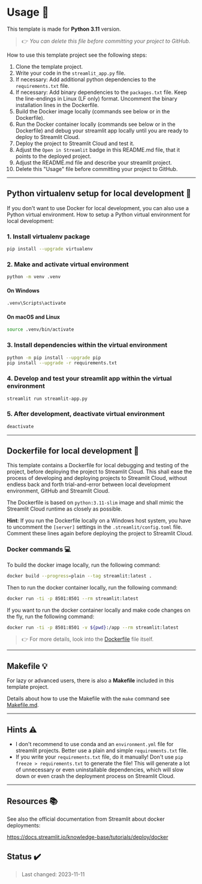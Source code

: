 <!-- markdownlint-disable MD026 -->
# Usage :wrench:

This template is made for **Python 3.11** version.

> :point_right: *You can delete this file before committing your project to GitHub.*

How to use this template project see the following steps:

1. Clone the template project.
2. Write your code in the `streamlit_app.py` file.
3. If necessary: Add additional python dependencies to the `requirements.txt` file.
4. If necessary: Add binary dependencies to the `packages.txt` file. Keep the line-endings in Linux (LF only) format. Uncomment the binary installation lines in the Dockerfile.
5. Build the Docker image locally (commands see below or in the Dockerfile).
6. Run the Docker container locally (commands see below or in the Dockerfile) and debug your streamlit app locally until you are ready to deploy to Streamlit Cloud.
7. Deploy the project to Streamlit Cloud and test it.
8. Adjust the `Open in Streamlit` badge in this README.md file, that it points to the deployed project.
9. Adjust the README.md file and describe your streamlit project.
10. Delete this "Usage" file before committing your project to GitHub.

---

## Python **virtualenv** setup for local development :snake:

If you don't want to use Docker for local development, you can also use a Python virtual environment.
How to setup a Python virtual environment for local development:

### 1. Install virtualenv package

```bash
pip install --upgrade virtualenv
```

### 2. Make and activate virtual environment

```bash
python -m venv .venv
```

#### On Windows

```bash
.venv\Scripts\activate
```

#### On macOS and Linux

```bash
source .venv/bin/activate
```

### 3. Install dependencies within the virtual environment

```bash
python -m pip install --upgrade pip
pip install --upgrade -r requirements.txt
```

### 4. Develop and test your streamlit app within the virtual environment

```bash
streamlit run streamlit-app.py
```

### 5. After development, deactivate virtual environment

```bash
deactivate
```

---

## Dockerfile for local development :whale:

This template contains a Dockerfile for local debugging and testing of the project, before deploying the project to Streamlit Cloud. This shall ease the process of developing and deploying projects to Streamlit Cloud, without endless back and forth trial-and-error between local development environment, GitHub and Streamlit Cloud.

The Dockerfile is based on `python:3.11-slim` image and shall mimic the Streamlit Cloud runtime as closely as possible.

**Hint**: If you run the Dockerfile locally on a Windows host system, you have to uncomment the `[server]` settings in the `.streamlit/config.toml` file. Comment these lines again before deploying the project to Streamlit Cloud.

### Docker commands :computer:

To build the docker image locally, run the following command:

```bash
docker build --progress=plain --tag streamlit:latest .
```

Then to run the docker container locally, run the following command:

```bash
docker run -ti -p 8501:8501 --rm streamlit:latest
```

If you want to run the docker container locally and make code changes on the fly, run the following command:

```bash
docker run -ti -p 8501:8501 -v ${pwd}:/app --rm streamlit:latest
```

> :point_right: For more details, look into the [Dockerfile](Dockerfile) file itself.

---

## Makefile :bulb:

For lazy or advanced users, there is also a **Makefile** included in this template project.

Details about how to use the Makefile with the `make` command see [Makefile.md](Makefile.md).

---

## Hints :warning:

- I don't recommend to use conda and an `environment.yml` file for streamlit projects. Better use a plain and simple `requirements.txt` file.
- If you write your `requirements.txt` file, do it manually! Don't use `pip freeze > requirements.txt` to generate the file! This will generate a lot of unnecessary or even uninstallable dependencies, which will slow down or even crash the deployment process on Streamlit Cloud.

---

## Resources :books:

See also the official documentation from Streamlit about docker deployments:

<https://docs.streamlit.io/knowledge-base/tutorials/deploy/docker>

## Status :heavy_check_mark:

> Last changed: 2023-11-11
